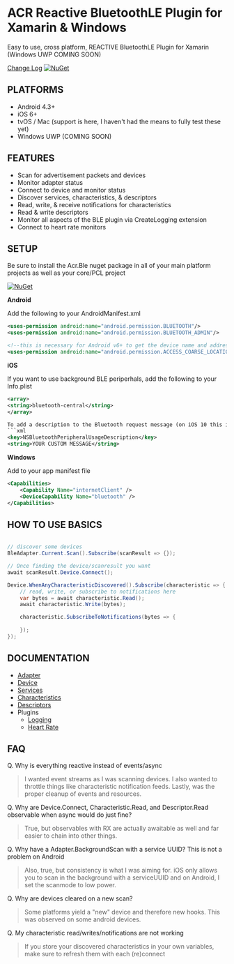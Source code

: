 # ACR Reactive BluetoothLE Plugin for Xamarin & Windows
Easy to use, cross platform, REACTIVE BluetoothLE Plugin for Xamarin (Windows UWP COMING SOON)

[Change Log](docs/changlog.md)
[![NuGet](https://img.shields.io/nuget/v/Acr.Ble.svg?maxAge=2592000)](https://www.nuget.org/packages/Acr.Ble/)


## PLATFORMS

* Android 4.3+
* iOS 6+
* tvOS / Mac (support is here, I haven't had the means to fully test these yet)
* Windows UWP (COMING SOON)

## FEATURES

* Scan for advertisement packets and devices
* Monitor adapter status
* Connect to device and monitor status
* Discover services, characteristics, & descriptors
* Read, write, & receive notifications for characteristics
* Read & write descriptors
* Monitor all aspects of the BLE plugin via CreateLogging extension
* Connect to heart rate monitors


## SETUP

Be sure to install the Acr.Ble nuget package in all of your main platform projects as well as your core/PCL project

[![NuGet](https://img.shields.io/nuget/v/Acr.Ble.svg?maxAge=2592000)](https://www.nuget.org/packages/Acr.Ble/)

**Android**

Add the following to your AndroidManifest.xml

```xml
<uses-permission android:name="android.permission.BLUETOOTH"/>
<uses-permission android:name="android.permission.BLUETOOTH_ADMIN"/>

<!--this is necessary for Android v6+ to get the device name and address-->
<uses-permission android:name="android.permission.ACCESS_COARSE_LOCATION" />
```

**iOS**

If you want to use background BLE periperhals, add the following to your Info.plist

```xml    
<array>
<string>bluetooth-central</string>
</array>

To add a description to the Bluetooth request message (on iOS 10 this is required!)
```xml    
<key>NSBluetoothPeripheralUsageDescription</key>
<string>YOUR CUSTOM MESSAGE</string>
```

**Windows**

Add to your app manifest file
```xml
<Capabilities>
    <Capability Name="internetClient" />
    <DeviceCapability Name="bluetooth" />
</Capabilities>
```

## HOW TO USE BASICS

```csharp

// discover some devices
BleAdapter.Current.Scan().Subscribe(scanResult => {});

// Once finding the device/scanresult you want
await scanResult.Device.Connect();

Device.WhenAnyCharacteristicDiscovered().Subscribe(characteristic => {
    // read, write, or subscribe to notifications here
    var bytes = await characteristic.Read();
    await characteristic.Write(bytes);

    characteristic.SubscribeToNotifications(bytes => {
    
    });
});

```

## DOCUMENTATION

* [Adapter](docs/adapter.md)
* [Device](docs/device.md)
* [Services](docs/services.md)
* [Characteristics](docs/characteristics.md)
* [Descriptors](docs/descriptors.md)
* Plugins
    * [Logging](docs/logging.md)
    * [Heart Rate](docs/heartrate.md)

## FAQ

Q. Why is everything reactive instead of events/async

> I wanted event streams as I was scanning devices.  I also wanted to throttle things like characteristic notification feeds.  Lastly, was the proper cleanup of events and resources.   

Q. Why are Device.Connect, Characteristic.Read, and Descriptor.Read observable when async would do just fine?

> True, but observables with RX are actually awaitable as well and far easier to chain into other things.

Q. Why have a Adapter.BackgroundScan with a service UUID?  This is not a problem on Android

> Also, true, but consistency is what I was aiming for.  iOS only allows you to scan in the background with a serviceUUID and on Android, I set the scanmode to low power.

Q. Why are devices cleared on a new scan?

> Some platforms yield a "new" device and therefore new hooks.  This was observed on some android devices.

Q. My characteristic read/writes/notifications are not working
> If you store your discovered characteristics in your own variables, make sure to refresh them with each (re)connect
